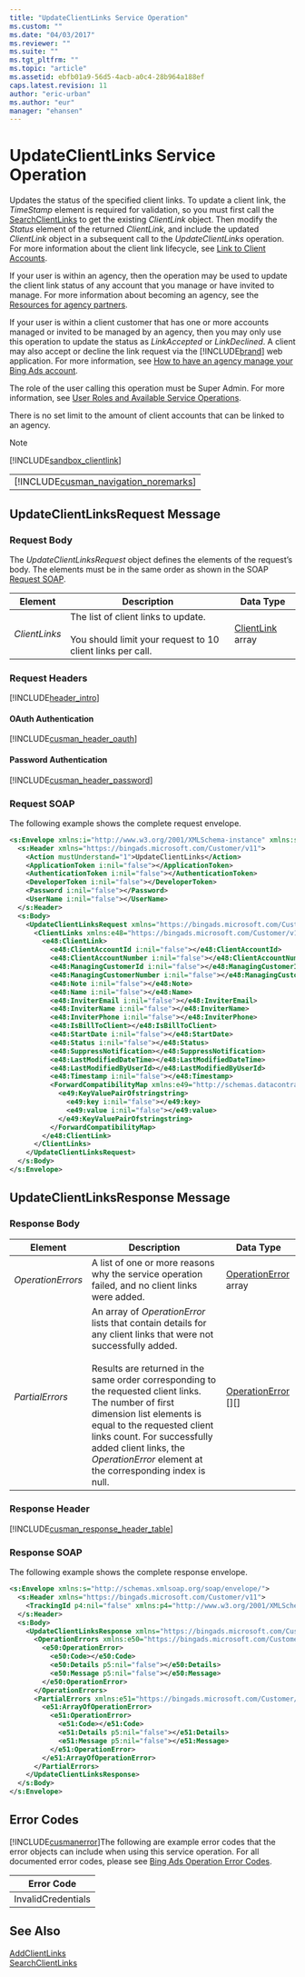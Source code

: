 ```yaml
---
title: "UpdateClientLinks Service Operation"
ms.custom: ""
ms.date: "04/03/2017"
ms.reviewer: ""
ms.suite: ""
ms.tgt_pltfrm: ""
ms.topic: "article"
ms.assetid: ebfb01a9-56d5-4acb-a0c4-28b964a188ef
caps.latest.revision: 11
author: "eric-urban"
ms.author: "eur"
manager: "ehansen"
---
```

# UpdateClientLinks Service Operation
Updates the status of the specified client links. To update a client link, the *TimeStamp* element is required for validation, so you must first call the [SearchClientLinks](../customer-api/searchclientlinks-service-operation.md) to get the existing *ClientLink* object. Then modify the *Status* element of the returned *ClientLink*, and include the updated *ClientLink* object  in a subsequent call to the *UpdateClientLinks* operation. For more information about the client link lifecycle, see [Link to Client Accounts](http://go.microsoft.com/fwlink/?LinkId=691023).

If your user is within an agency, then the operation may be used to update the client link status of any account that you manage or have invited to manage. For more information about becoming an agency, see the [Resources for agency partners](https://advertise.bingads.microsoft.com/en-us/resources/bing-partner-program/agency-resources).

If your user is within a client customer that has one or more accounts managed or invited to be managed by an agency, then you may only use this operation to update the status as *LinkAccepted* or *LinkDeclined*. A  client may also accept or decline the link request via the [!INCLUDE[brand](../customer-api/includes/brand.md)] web application. For more information, see [How to have an agency manage your Bing Ads account](http://help.bingads.microsoft.com/#apex/3/en/52004/3).

The role of the user calling this operation must be Super Admin. For more information, see [User Roles and Available Service Operations](http://go.microsoft.com/fwlink/?LinkId=691022).

There is no set limit to the amount of client accounts that can be linked to an agency.


> [!NOTE]
>[!INCLUDE[sandbox_clientlink](../customer-api/includes/sandbox-clientlink.md)]

||
|-|
|[!INCLUDE[cusman_navigation_noremarks](../customer-api/includes/cusman-navigation-noremarks.md)]|

## <a name="request"></a>UpdateClientLinksRequest Message

### Request Body
The *UpdateClientLinksRequest* object defines the elements of the request’s body. The elements must be in the same order as shown in the SOAP [Request SOAP](#request_soap).

|Element|Description|Data Type|
|-----------|---------------|-------------|
|*ClientLinks*|The list of client links to update.<br /><br />You should limit your request to 10 client links per call.|[ClientLink](../customer-api/clientlink-data-object.md) array|

### Request Headers
[!INCLUDE[header_intro](../customer-api/includes/header-intro.md)]
#### OAuth Authentication
[!INCLUDE[cusman_header_oauth](../customer-api/includes/cusman-header-oauth.md)]
#### Password Authentication
[!INCLUDE[cusman_header_password](../customer-api/includes/cusman-header-password.md)]
### <a name="request_soap"></a>Request SOAP
The following example shows the complete request envelope.

```xml
<s:Envelope xmlns:i="http://www.w3.org/2001/XMLSchema-instance" xmlns:s="http://schemas.xmlsoap.org/soap/envelope/">
  <s:Header xmlns="https://bingads.microsoft.com/Customer/v11">
    <Action mustUnderstand="1">UpdateClientLinks</Action>
    <ApplicationToken i:nil="false"></ApplicationToken>
    <AuthenticationToken i:nil="false"></AuthenticationToken>
    <DeveloperToken i:nil="false"></DeveloperToken>
    <Password i:nil="false"></Password>
    <UserName i:nil="false"></UserName>
  </s:Header>
  <s:Body>
    <UpdateClientLinksRequest xmlns="https://bingads.microsoft.com/Customer/v11">
      <ClientLinks xmlns:e48="https://bingads.microsoft.com/Customer/v11/Entities" i:nil="false">
        <e48:ClientLink>
          <e48:ClientAccountId i:nil="false"></e48:ClientAccountId>
          <e48:ClientAccountNumber i:nil="false"></e48:ClientAccountNumber>
          <e48:ManagingCustomerId i:nil="false"></e48:ManagingCustomerId>
          <e48:ManagingCustomerNumber i:nil="false"></e48:ManagingCustomerNumber>
          <e48:Note i:nil="false"></e48:Note>
          <e48:Name i:nil="false"></e48:Name>
          <e48:InviterEmail i:nil="false"></e48:InviterEmail>
          <e48:InviterName i:nil="false"></e48:InviterName>
          <e48:InviterPhone i:nil="false"></e48:InviterPhone>
          <e48:IsBillToClient></e48:IsBillToClient>
          <e48:StartDate i:nil="false"></e48:StartDate>
          <e48:Status i:nil="false"></e48:Status>
          <e48:SuppressNotification></e48:SuppressNotification>
          <e48:LastModifiedDateTime></e48:LastModifiedDateTime>
          <e48:LastModifiedByUserId></e48:LastModifiedByUserId>
          <e48:Timestamp i:nil="false"></e48:Timestamp>
          <ForwardCompatibilityMap xmlns:e49="http://schemas.datacontract.org/2004/07/System.Collections.Generic" i:nil="false">
            <e49:KeyValuePairOfstringstring>
              <e49:key i:nil="false"></e49:key>
              <e49:value i:nil="false"></e49:value>
            </e49:KeyValuePairOfstringstring>
          </ForwardCompatibilityMap>
        </e48:ClientLink>
      </ClientLinks>
    </UpdateClientLinksRequest>
  </s:Body>
</s:Envelope>
```

## <a name="response"></a>UpdateClientLinksResponse Message

### <a name="Body_Elements"></a>Response Body

|Element|Description|Data Type|
|-----------|---------------|-------------|
|*OperationErrors*|A list of one or more reasons why the service operation failed, and no client links were added.|[OperationError](../customer-api/operationerror-data-object.md) array|
|*PartialErrors*|An array of *OperationError* lists that contain details for any client links that were not successfully added.<br /><br />Results are returned in the same order corresponding to the requested client links. The number of first dimension list elements is equal to the requested client links count. For successfully added client links, the *OperationError* element at the corresponding index is null.|[OperationError](../customer-api/operationerror-data-object.md) [][]|

### <a name="Header_Elements"></a>Response Header
[!INCLUDE[cusman_response_header_table](../customer-api/includes/cusman-response-header-table.md)]
### Response SOAP
The following example shows the complete response envelope.

```xml
<s:Envelope xmlns:s="http://schemas.xmlsoap.org/soap/envelope/">
  <s:Header xmlns="https://bingads.microsoft.com/Customer/v11">
    <TrackingId p4:nil="false" xmlns:p4="http://www.w3.org/2001/XMLSchema-instance"></TrackingId>
  </s:Header>
  <s:Body>
    <UpdateClientLinksResponse xmlns="https://bingads.microsoft.com/Customer/v11">
      <OperationErrors xmlns:e50="https://bingads.microsoft.com/Customer/v11/Exception" p5:nil="false" xmlns:p5="http://www.w3.org/2001/XMLSchema-instance">
        <e50:OperationError>
          <e50:Code></e50:Code>
          <e50:Details p5:nil="false"></e50:Details>
          <e50:Message p5:nil="false"></e50:Message>
        </e50:OperationError>
      </OperationErrors>
      <PartialErrors xmlns:e51="https://bingads.microsoft.com/Customer/v11/Exception" p5:nil="false" xmlns:p5="http://www.w3.org/2001/XMLSchema-instance">
        <e51:ArrayOfOperationError>
          <e51:OperationError>
            <e51:Code></e51:Code>
            <e51:Details p5:nil="false"></e51:Details>
            <e51:Message p5:nil="false"></e51:Message>
          </e51:OperationError>
        </e51:ArrayOfOperationError>
      </PartialErrors>
    </UpdateClientLinksResponse>
  </s:Body>
</s:Envelope>
```

## <a name="errors"></a>Error Codes
[!INCLUDE[cusmanerror](../customer-api/includes/cusmanerror.md)]The following are example  error codes that the error objects can include when using this service operation. For all documented error codes, please see [Bing Ads Operation Error Codes](http://go.microsoft.com/fwlink/?LinkId=511884).

|Error Code|
|--------------|
|InvalidCredentials|

## See Also
[AddClientLinks](../customer-api/addclientlinks-service-operation.md)  
[SearchClientLinks](../customer-api/searchclientlinks-service-operation.md)  

